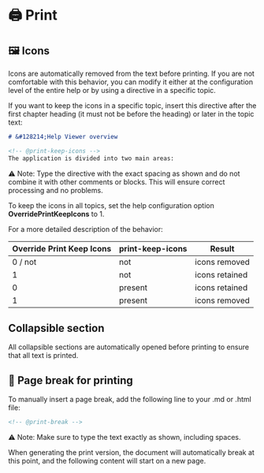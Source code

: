 # 🖨️ Print

## 🖼️ Icons

Icons are automatically removed from the text before printing. If you are not comfortable with this behavior, you can modify it either at the configuration level of the entire help or by using a directive in a specific topic.

If you want to keep the icons in a specific topic, insert this directive after the first chapter heading (it must not be before the heading) or later in the topic text:

```markdown
# &#128214;Help Viewer overview

<!-- @print-keep-icons -->
The application is divided into two main areas:
```

⚠️ Note: Type the directive with the exact spacing as shown and do not combine it with other comments or blocks. This will ensure correct processing and no problems.

To keep the icons in all topics, set the help configuration option **OverridePrintKeepIcons** to 1.

For a more detailed description of the behavior:

| Override Print Keep Icons | print-keep-icons | Result |
|---|---|---|
| 0 / not | not | icons removed |
| 1 | not | icons retained |
| 0 | present | icons retained |
| 1 | present | icons removed |

## Collapsible section

All collapsible sections are automatically opened before printing to ensure that all text is printed.

## 📄 Page break for printing

To manually insert a page break, add the following line to your .md or .html file:

```markdown
<!-- @print-break -->
```

⚠️ Note: Make sure to type the text exactly as shown, including spaces.

When generating the print version, the document will automatically break at this point, and the following content will start on a new page.
